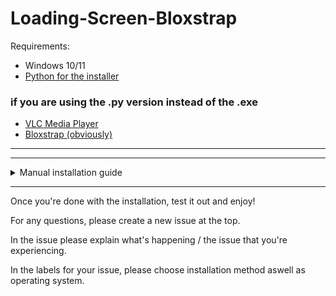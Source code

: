 # Loading-Screen-Bloxstrap

Requirements:
- Windows 10/11
- [Python for the installer](https://www.python.org/downloads/)
### if you are using the .py version instead of the .exe
- [VLC Media Player](https://www.videolan.org/vlc/)
- [Bloxstrap (obviously)](https://github.com/pizzaboxer/bloxstrap)
---
<!-- Extra infos for people using the installer -->


---
<!-- Manual installation guide -->
<details>
<summary>Manual installation guide</summary>
For the people that just don't like it the easy way...

# Script Setup
1. Download the "Intro.ps1" file
2. Open it in the text editor of your choice
3. At the top, replace [INSERT VIDEO PATH] with the file path to your video
4. If your VLC Media Player is in (x86) then add it into the $vlcPath vairable
5. Save the file

# Integration Setup Guide
1. Open Bloxstrap Menu
2. Scroll down to "Custom Integrations"
3. Click "New"
4. Set this as the Application Location: `C:\Windows\System32\WindowsPowerShell\v1.0\powershell.exe`
5. In the Launch Arguments, add this: `powershell -ExecutionPolicy Bypass -File ` and add the Path to the .ps1 file after it
6. Click "Save"
</details>

---

<!-- End of README -->

Once you're done with the installation, test it out and enjoy!

For any questions, please create a new issue at the top.

In the issue please explain what's happening / the issue that you're experiencing.

In the labels for your issue, please choose installation method aswell as operating system.
